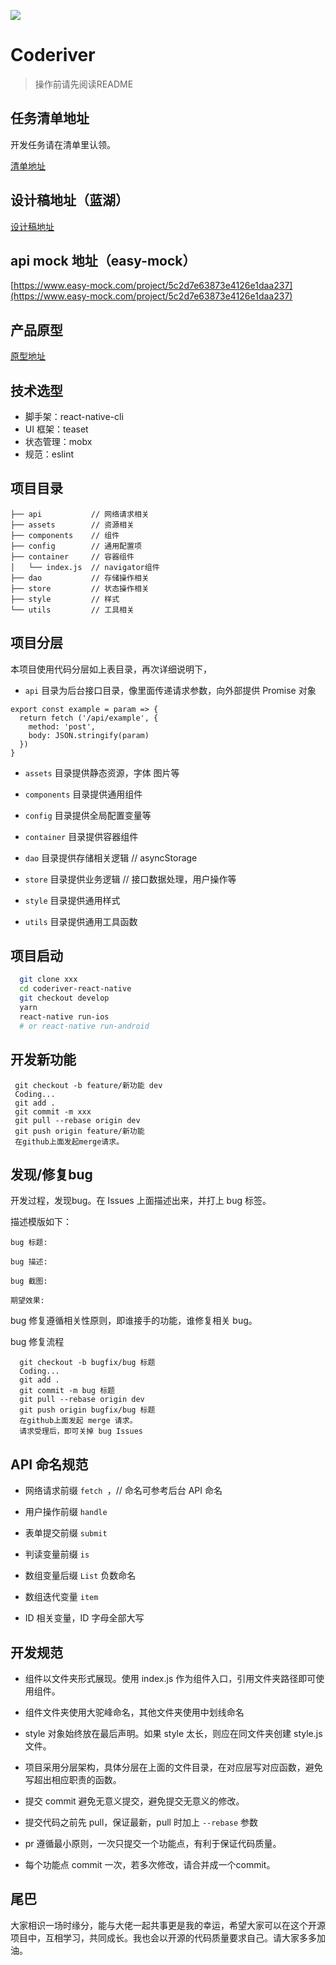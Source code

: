 ![](https://avatars2.githubusercontent.com/u/46118421?s=400&u=428a96d53bb16788f49da9f39c08187755222644&v=4)


# Coderiver

> 操作前请先阅读README

## 任务清单地址

开发任务请在清单里认领。

[清单地址](https://github.com/coderiver-org/coderiver-react-native/issues)

## 设计稿地址（蓝湖）

[设计稿地址](https://lanhuapp.com/web/#/item/board?type=share_mark&pid=3038e712-7876-45a4-9375-422bbe9df2d6&param=da8cdc47-d42c-4ce6-a20b-10185e8333d7&activeSectionId=)

## api mock 地址（easy-mock）

[https://www.easy-mock.com/project/5c2d7e63873e4126e1daa237](https://www.easy-mock.com/project/5c2d7e63873e4126e1daa237)

## 产品原型

[原型地址](https://shimo.im/docs/2QrSUcSoHVQwEMlO/)

## 技术选型

- 脚手架：react-native-cli
- UI 框架：teaset
- 状态管理：mobx
- 规范：eslint

## 项目目录

```
├── api           // 网络请求相关
├── assets        // 资源相关
├── components    // 组件
├── config        // 通用配置项
├── container     // 容器组件
│   └── index.js  // navigator组件
├── dao           // 存储操作相关
├── store         // 状态操作相关
├── style         // 样式
└── utils         // 工具相关
```

## 项目分层

本项目使用代码分层如上表目录，再次详细说明下，

- `api` 目录为后台接口目录，像里面传递请求参数，向外部提供 Promise 对象

```
export const example = param => {
  return fetch ('/api/example', {
    method: 'post',
    body: JSON.stringify(param)
  })
}
```

- `assets` 目录提供静态资源，字体 图片等

- `components` 目录提供通用组件

- `config` 目录提供全局配置变量等

- `container` 目录提供容器组件

- `dao` 目录提供存储相关逻辑 // asyncStorage

- `store` 目录提供业务逻辑 // 接口数据处理，用户操作等

- `style` 目录提供通用样式

- `utils` 目录提供通用工具函数


## 项目启动

``` bash
  git clone xxx
  cd coderiver-react-native
  git checkout develop
  yarn
  react-native run-ios
  # or react-native run-android
```

## 开发新功能

``` bask
 git checkout -b feature/新功能 dev
 Coding...
 git add .
 git commit -m xxx
 git pull --rebase origin dev
 git push origin feature/新功能
 在github上面发起merge请求。
```

## 发现/修复bug

开发过程，发现bug。在 Issues 上面描述出来，并打上 bug 标签。

描述模版如下：

```
bug 标题:

bug 描述:

bug 截图:

期望效果:

```

bug 修复遵循相关性原则，即谁接手的功能，谁修复相关 bug。

bug 修复流程

```
  git checkout -b bugfix/bug 标题
  Coding...
  git add .
  git commit -m bug 标题
  git pull --rebase origin dev
  git push origin bugfix/bug 标题
  在github上面发起 merge 请求。
  请求受理后，即可关掉 bug Issues
```

## API 命名规范

- 网络请求前缀 `fetch `，// 命名可参考后台 API 命名

- 用户操作前缀 `handle`

- 表单提交前缀 `submit`

- 判读变量前缀 `is`

- 数组变量后缀 `List` 负数命名

- 数组迭代变量 `item`

- ID 相关变量，ID 字母全部大写

## 开发规范

- 组件以文件夹形式展现。使用 index.js 作为组件入口，引用文件夹路径即可使用组件。

- 组件文件夹使用大驼峰命名，其他文件夹使用中划线命名

- style 对象始终放在最后声明。如果 style 太长，则应在同文件夹创建 style.js 文件。

- 项目采用分层架构，具体分层在上面的文件目录，在对应层写对应函数，避免写超出相应职责的函数。

- 提交 commit 避免无意义提交，避免提交无意义的修改。

- 提交代码之前先 pull，保证最新，pull 时加上 `--rebase` 参数

- pr 遵循最小原则，一次只提交一个功能点，有利于保证代码质量。

- 每个功能点 commit 一次，若多次修改，请合并成一个commit。

## 尾巴

大家相识一场时缘分，能与大佬一起共事更是我的幸运，希望大家可以在这个开源项目中，互相学习，共同成长。我也会以开源的代码质量要求自己。请大家多多加油。
